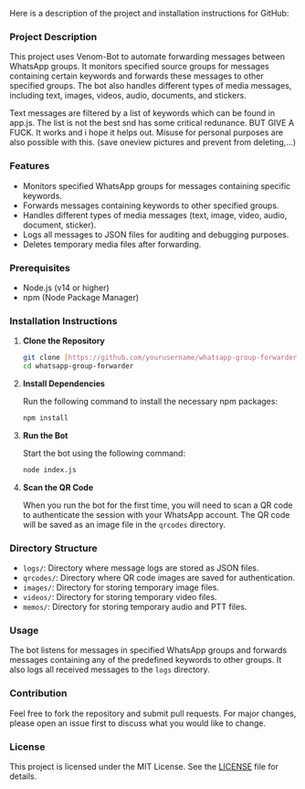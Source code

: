 Here is a description of the project and installation instructions for GitHub:

### Project Description

This project uses Venom-Bot to automate forwarding messages between WhatsApp groups. It monitors specified source groups for messages containing certain keywords and forwards these messages to other specified groups. The bot also handles different types of media messages, including text, images, videos, audio, documents, and stickers.

Text messages are filtered by a list of keywords which can be found in app.js. The list is not the best snd has some critical redunance. BUT GIVE A FUCK. It works and i hope it helps out. Misuse for personal purposes are also possible with this. 
(save oneview pictures and prevent from deleting,...)

### Features

- Monitors specified WhatsApp groups for messages containing specific keywords.
- Forwards messages containing keywords to other specified groups.
- Handles different types of media messages (text, image, video, audio, document, sticker).
- Logs all messages to JSON files for auditing and debugging purposes.
- Deletes temporary media files after forwarding.

### Prerequisites

- Node.js (v14 or higher)
- npm (Node Package Manager)

### Installation Instructions

1. **Clone the Repository**

   ```sh
   git clone [https://github.com/yourusername/whatsapp-group-forwarder.git](https://github.com/yusufcoban/WhatsAppUnion.git)****
   cd whatsapp-group-forwarder
   ```

2. **Install Dependencies**

   Run the following command to install the necessary npm packages:

   ```sh
   npm install
   ```

3. **Run the Bot**

   Start the bot using the following command:

   ```sh
   node index.js
   ```

4. **Scan the QR Code**

   When you run the bot for the first time, you will need to scan a QR code to authenticate the session with your WhatsApp account. The QR code will be saved as an image file in the `qrcodes` directory.

### Directory Structure

- `logs/`: Directory where message logs are stored as JSON files.
- `qrcodes/`: Directory where QR code images are saved for authentication.
- `images/`: Directory for storing temporary image files.
- `videos/`: Directory for storing temporary video files.
- `memos/`: Directory for storing temporary audio and PTT files.

### Usage

The bot listens for messages in specified WhatsApp groups and forwards messages containing any of the predefined keywords to other groups. It also logs all received messages to the `logs` directory.

### Contribution

Feel free to fork the repository and submit pull requests. For major changes, please open an issue first to discuss what you would like to change.

### License

This project is licensed under the MIT License. See the [LICENSE](LICENSE) file for details.
 
